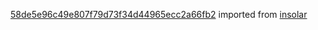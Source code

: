 [58de5e96c49e807f79d73f34d44965ecc2a66fb2](https://github.com/insolar/insolar/commit/58de5e96c49e807f79d73f34d44965ecc2a66fb2) imported from [insolar](https://github.com/insolar/insolar)
